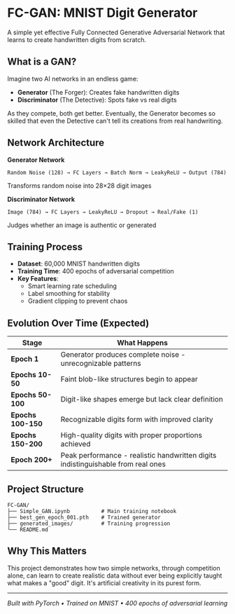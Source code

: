 # FC-GAN: MNIST Digit Generator

A simple yet effective Fully Connected Generative Adversarial Network that learns to create handwritten digits from scratch.

## What is a GAN?

Imagine two AI networks in an endless game:
- **Generator** (The Forger): Creates fake handwritten digits
- **Discriminator** (The Detective): Spots fake vs real digits

As they compete, both get better. Eventually, the Generator becomes so skilled that even the Detective can't tell its creations from real handwriting.

## Network Architecture

**Generator Network**
```
Random Noise (128) → FC Layers → Batch Norm → LeakyReLU → Output (784)
```
Transforms random noise into 28×28 digit images

**Discriminator Network** 
```
Image (784) → FC Layers → LeakyReLU → Dropout → Real/Fake (1)
```
Judges whether an image is authentic or generated

## Training Process

- **Dataset**: 60,000 MNIST handwritten digits
- **Training Time**: 400 epochs of adversarial competition
- **Key Features**: 
  - Smart learning rate scheduling
  - Label smoothing for stability
  - Gradient clipping to prevent chaos

## Evolution Over Time (Expected)

| Stage | What Happens |
|-------|-------------|
| **Epoch 1** | Generator produces complete noise - unrecognizable patterns |
| **Epochs 10-50** | Faint blob-like structures begin to appear |
| **Epochs 50-100** | Digit-like shapes emerge but lack clear definition |
| **Epochs 100-150** | Recognizable digits form with improved clarity |
| **Epochs 150-200** | High-quality digits with proper proportions achieved |
| **Epoch 200+** | Peak performance - realistic handwritten digits indistinguishable from real ones |


## Project Structure

```
FC-GAN/
├── Simple_GAN.ipynb          # Main training notebook
├── best_gen_epoch_001.pth    # Trained generator
├── generated_images/         # Training progression
└── README.md
```

## Why This Matters

This project demonstrates how two simple networks, through competition alone, can learn to create realistic data without ever being explicitly taught what makes a "good" digit. It's artificial creativity in its purest form.

---

*Built with PyTorch • Trained on MNIST • 400 epochs of adversarial learning*